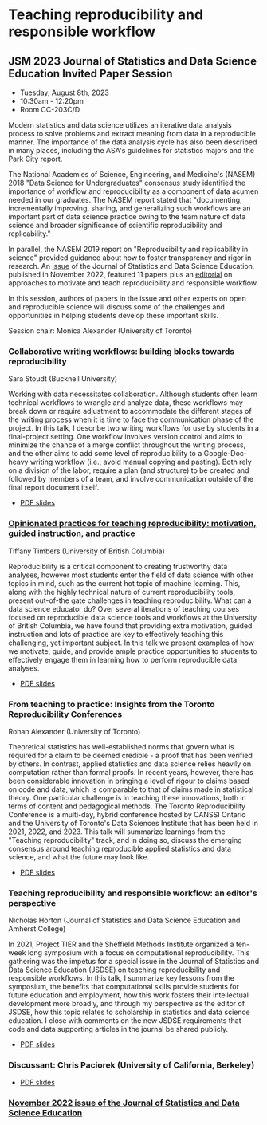 # Teaching reproducibility and responsible workflow

## JSM 2023 Journal of Statistics and Data Science Education Invited Paper Session 


- Tuesday, August 8th, 2023
- 10:30am - 12:20pm
- Room CC-203C/D

Modern statistics and data science utilizes an iterative data analysis process to solve problems and extract meaning from data in a reproducible manner. The importance of the data analysis cycle has also been described in many places, including the ASA's guidelines for statistics majors and the Park City report.

The National Academies of Science, Engineering, and Medicine's (NASEM) 2018 "Data Science for Undergraduates" consensus study identified the importance of workflow and reproducibility as a component of data acumen needed in our graduates. The NASEM report stated that "documenting, incrementally improving, sharing, and generalizing such workflows are an important part of data science practice owing to the team nature of data science and broader significance of scientific reproducibility and replicability."

In parallel, the NASEM 2019 report on "Reproducibility and replicability in science" provided guidance about how to foster transparency and rigor in research.
An [issue](https://www.tandfonline.com/toc/ujse21/30/3?nav=tocList) of the Journal of Statistics and Data Science Education, published in November 2022, featured 11 papers plus an [editorial](https://www.tandfonline.com/doi/full/10.1080/26939169.2022.2141001) on approaches to motivate and teach reproducibility and responsible workflow.

In this session, authors of papers in the issue and other experts on open and reproducible science will discuss some of the challenges and opportunities in helping students develop these important skills.

Session chair: Monica Alexander (University of Toronto)

### Collaborative writing workflows: building blocks towards reproducibility
Sara Stoudt (Bucknell University)

Working with data necessitates collaboration. Although students often learn technical workflows to wrangle and analyze data, these workflows may break down or require adjustment to accommodate the different stages of the writing process when it is time to face the communication phase of the project. In this talk, I describe two writing workflows for use by students in a final-project setting. One workflow involves version control and aims to minimize the chance of a merge conflict throughout the writing process, and the other aims to add some level of reproducibility to a Google-Doc-heavy writing workflow (i.e., avoid manual copying and pasting). Both rely on a division of the labor, require a plan (and structure) to be created and followed by members of a team, and involve communication outside of the final report document itself. 

- [PDF slides](1-stoudt-collaborative-writing-workflows/stoudt-collaborative-writing-workflows.pdf)

### [Opinionated practices for teaching reproducibility: motivation, guided instruction, and practice](https://www.tandfonline.com/doi/full/10.1080/26939169.2022.2074922)
Tiffany Timbers (University of British Columbia)

Reproducibility is a critical component to creating trustworthy data analyses, however most students enter the field of data science with other topics in mind, such as the current hot topic of machine learning. This, along with the highly technical nature of current reproducibility tools, present out-of-the gate challenges in teaching reproducibility. What can a data science educator do? Over several iterations of teaching courses focused on reproducible data science tools and workflows at the University of British Columbia, we have found that providing extra motivation, guided instruction and lots of practice are key to effectively teaching this challenging, yet important subject. In this talk we present examples of how we motivate, guide, and provide ample practice opportunities to students to effectively engage them in learning how to perform reproducible data analyses. 

- [PDF slides](2-timbers-opinionated-practices-for-teaching-reproducibility/timbers-opinionated-practices-for-teaching-reproducibility.pdf)

### From teaching to practice: Insights from the Toronto Reproducibility Conferences
Rohan Alexander (University of Toronto)

Theoretical statistics has well-established norms that govern what is required for a claim to be deemed credible - a proof that has been verified by others. In contrast, applied statistics and data science relies heavily on computation rather than formal proofs. In recent years, however, there has been considerable innovation in bringing a level of rigour to claims based on code and data, which is comparable to that of claims made in statistical theory. One particular challenge is in teaching these innovations, both in terms of content and pedagogical methods. The Toronto Reproducibility Conference is a multi-day, hybrid conference hosted by CANSSI Ontario and the University of Toronto's Data Sciences Institute that has been held in 2021, 2022, and 2023. This talk will summarize learnings from the "Teaching reproducibility" track, and in doing so, discuss the emerging consensus around teaching reproducible applied statistics and data science, and what the future may look like. 

- [PDF slides](https://github.com/ttimbers/jsm2023-teaching-reproducibility-and-responsible-workflow/blob/main/3-alexander-lessons_from_the_Toronto_Data_Workshop/2023-08-04-JSM-Rohan.pdf)

### Teaching reproducibility and responsible workflow: an editor's perspective
Nicholas Horton (Journal of Statistics and Data Science Education and Amherst College)

In 2021, Project TIER and the Sheffield Methods Institute organized a ten-week long symposium with a focus on computational reproducibility.
This gathering was the impetus for a special issue in the Journal of Statistics and Data Science Education (JSDSE) on teaching reproducibility and responsible workflows.
In this talk, I summarize key lessons from the symposium, the benefits that computational skills provide students for future education and employment, how this work fosters their intellectual development more broadly, and through my perspective as the editor of JSDSE, how this topic relates to scholarship in statistics and data science education.
I close with comments on the new JSDSE requirements that code and data supporting articles in the journal be shared publicly.

- [PDF slides](4-horton-editors-perspective/JSDSE_JSM_2023_Horton.pdf)

### Discussant: Chris Paciorek (University of California, Berkeley)

- [PDF slides](5-paciorek-discussion/paciorek-discussion.pdf)

### [November 2022 issue of the Journal of Statistics and Data Science Education](https://www.tandfonline.com/toc/ujse21/30/3)
